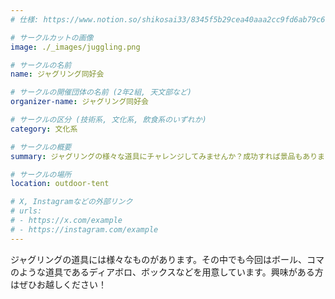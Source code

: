 ```yaml
---
# 仕様: https://www.notion.so/shikosai33/8345f5b29cea40aaa2cc9fd6ab79c6a6?pvs=4#5438a1577b604f39a67658a72f2283b8

# サークルカットの画像
image: ./_images/juggling.png

# サークルの名前
name: ジャグリング同好会

# サークルの開催団体の名前 (2年2組, 天文部など)
organizer-name: ジャグリング同好会

# サークルの区分 (技術系, 文化系, 飲食系のいずれか)
category: 文化系

# サークルの概要
summary: ジャグリングの様々な道具にチャレンジしてみませんか？成功すれば景品もあります！

# サークルの場所
location: outdoor-tent

# X, Instagramなどの外部リンク
# urls:
# - https://x.com/example
# - https://instagram.com/example
---
```

<p class="text-base font-Dela text-mauve-11">
ジャグリングの道具には様々なものがあります。その中でも今回はボール、コマのような道具であるディアボロ、ボックスなどを用意しています。興味がある方はぜひお越しください！
</p>
